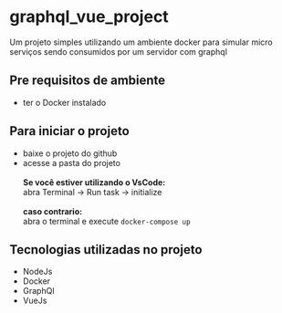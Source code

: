 # graphql_vue_project
Um projeto simples utilizando um ambiente docker para simular micro serviços sendo consumidos por um servidor com graphql


## Pre requisitos de ambiente
 - ter o Docker instalado
 
## Para iniciar o projeto
- baixe o projeto do github
- acesse a pasta do projeto </br></br>
 <b>Se você estiver utilizando o VsCode:</b></br>
 abra Terminal -> Run task -> initialize</br></br>
 <b>caso contrario:</b></br>
 abra o terminal e execute ```docker-compose up```

## Tecnologias utilizadas no projeto
* NodeJs
* Docker
* GraphQl
* VueJs

